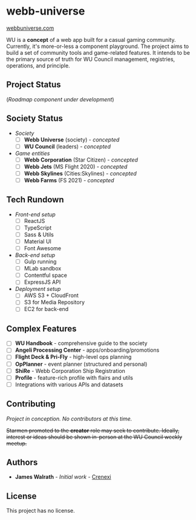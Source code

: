 # webb-universe
[webbuniverse.com](https://www.webbuniverse.com)

WU is a **concept** of a web app built for a casual gaming community. Currently, it's more-or-less a component playground. The project aims to build a set of community tools and game-related features. It intends to be the primary source of truth for WU Council management, registries, operations, and principle.

## Project Status

(*Roadmap component under development*)

## Society Status

* *Society*
  * [ ] **Webb Universe** (society) - *concepted*
  * [ ] **WU Council** (leaders) - *concepted*
* *Game entities*
  * [ ] **Webb Corporation** (Star Citizen) - *concepted*
  * [ ] **Webb Jets** (MS Flight 2020) - *concepted*
  * [ ] **Webb Skylines** (Cities:Skylines) - *concepted*
  * [ ] **Webb Farms** (FS 2021) - *concepted*

## Tech Rundown

* *Front-end setup*
  * [ ] ReactJS
  * [ ] TypeScript
  * [ ] Sass & Utils
  * [ ] Material UI
  * [ ] Font Awesome
* *Back-end setup*
  * [ ] Gulp running
  * [ ] MLab sandbox
  * [ ] Contentful space
  * [ ] ExpressJS API
* *Deployment setup*
  * [ ] AWS S3 + CloudFront
  * [ ] S3 for Media Repository
  * [ ] EC2 for back-end

## Complex Features

* [ ] **WU Handbook** - comprehensive guide to the society
* [ ] **Angeli Processing Center** - apps/onboarding/promotions
* [ ] **Flight Deck & Pri-Fly** - high-level ops planning
* [ ] **OpPlanner** - event planner (structured and personal)
* [ ] **ShiRe** - Webb Corporation Ship Registration
* [ ] **Profile** - feature-rich profile with flairs and utils
* [ ] Integrations with various APIs and datasets

## Contributing

*Project in conception. No contributors at this time.*

~~Starmen promoted to the **creator** role may seek to contribute. Ideally, interest or ideas should be shown in-person at the WU Council weekly meetup.~~

## Authors

* **James Walrath** - *Initial work* - [Crenexi](https://github.com/crenexi)

## License

This project has no license.

